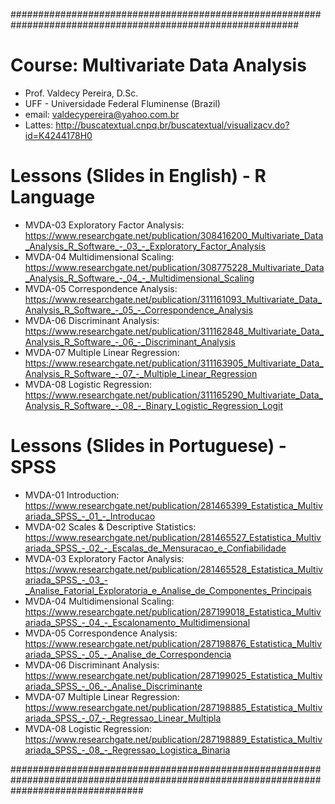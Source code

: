 ############################################################################################################
# Course: Multivariate Data Analysis

* Prof. Valdecy Pereira, D.Sc.
* UFF - Universidade Federal Fluminense (Brazil)
* email: valdecypereira@yahoo.com.br
* Lattes: http://buscatextual.cnpq.br/buscatextual/visualizacv.do?id=K4244178H0

# Lessons (Slides in English) - R Language

* MVDA-03 Exploratory Factor Analysis: https://www.researchgate.net/publication/308416200_Multivariate_Data_Analysis_R_Software_-_03_-_Exploratory_Factor_Analysis
* MVDA-04 Multidimensional Scaling: https://www.researchgate.net/publication/308775228_Multivariate_Data_Analysis_R_Software_-_04_-_Multidimensional_Scaling
* MVDA-05 Correspondence Analysis: https://www.researchgate.net/publication/311161093_Multivariate_Data_Analysis_R_Software_-_05_-_Correspondence_Analysis
* MVDA-06 Discriminant Analysis: https://www.researchgate.net/publication/311162848_Multivariate_Data_Analysis_R_Software_-_06_-_Discriminant_Analysis
* MVDA-07 Multiple Linear Regression: https://www.researchgate.net/publication/311163905_Multivariate_Data_Analysis_R_Software_-_07_-_Multiple_Linear_Regression
* MVDA-08 Logistic Regression: https://www.researchgate.net/publication/311165290_Multivariate_Data_Analysis_R_Software_-_08_-_Binary_Logistic_Regression_Logit

# Lessons (Slides in Portuguese) - SPSS

* MVDA-01 Introduction: https://www.researchgate.net/publication/281465399_Estatistica_Multivariada_SPSS_-_01_-_Introducao
* MVDA-02 Scales & Descriptive Statistics: https://www.researchgate.net/publication/281465527_Estatistica_Multivariada_SPSS_-_02_-_Escalas_de_Mensuracao_e_Confiabilidade
* MVDA-03 Exploratory Factor Analysis: https://www.researchgate.net/publication/281465528_Estatistica_Multivariada_SPSS_-_03_-_Analise_Fatorial_Exploratoria_e_Analise_de_Componentes_Principais
* MVDA-04 Multidimensional Scaling: https://www.researchgate.net/publication/287199018_Estatistica_Multivariada_SPSS_-_04_-_Escalonamento_Multidimensional
* MVDA-05 Correspondence Analysis: https://www.researchgate.net/publication/287198876_Estatistica_Multivariada_SPSS_-_05_-_Analise_de_Correspondencia
* MVDA-06 Discriminant Analysis: https://www.researchgate.net/publication/287199025_Estatistica_Multivariada_SPSS_-_06_-_Analise_Discriminante
* MVDA-07 Multiple Linear Regression: https://www.researchgate.net/publication/287198885_Estatistica_Multivariada_SPSS_-_07_-_Regressao_Linear_Multipla
* MVDA-08 Logistic Regression: https://www.researchgate.net/publication/287198889_Estatistica_Multivariada_SPSS_-_08_-_Regressao_Logistica_Binaria

########################################################################################################################################
